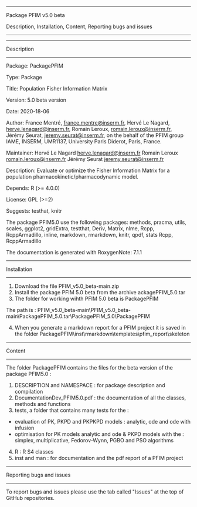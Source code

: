 **************************************************************
Package PFIM v5.0 beta

Description, Installation, Content, Reporting bugs and issues
**************************************************************

*********************************************************
Description 
*********************************************************

Package: PackagePFIM 

Type: Package

Title: Population Fisher Information Matrix

Version: 5.0 beta version

Date: 2020-18-06

Author: 
    France Mentré, <france.mentre@inserm.fr>,
    Hervé Le Nagard, <herve.lenagard@inserm.fr>,
    Romain Leroux, <romain.leroux@inserm.fr>,
    Jérémy Seurat, <jeremy.seurat@inserm.fr>,
    on the behalf of the PFIM group 
    IAME, INSERM, UMR1137, University Paris Diderot, Paris, France.

Maintainer: 
    Hervé Le Nagard <herve.lenagard@inserm.fr>
    Romain Leroux <romain.leroux@inserm.fr>
    Jérémy Seurat <jeremy.seurat@inserm.fr>

Description: Evaluate or optimize the Fisher Information Matrix 
             for a population pharmacokinetic/pharmacodynamic model.
             
Depends: 
    R (>= 4.0.0)

License: GPL (>=2)

Suggests: testhat, knitr

The package PFIM5.0 use the following packages:
    methods,
    pracma,
    utils,
    scales,
    ggplot2,
    gridExtra,
    testthat,
    Deriv,
    Matrix,
    nlme,
    Rcpp,
    RcppArmadillo,
    inline,
    markdown,
    rmarkdown,
    knitr,
    qpdf,
    stats
    Rcpp,
    RcppArmadillo
    
The documentation is generated with RoxygenNote: 7.1.1

*********************************************************
Installation 
*********************************************************

1. Download the file  PFIM_v5.0_beta-main.zip
2. Install the package PFIM 5.0 beta from the archive ackagePFIM_5.0.tar
3. The folder for working wihth PFIM 5.0 beta is PackagePFIM 

The path is : PFIM_v5.0_beta-main\PFIM_v5.0_beta-main\PackagePFIM_5.0.tar\PackagePFIM_5.0\PackagePFIM

4. When you generate a markdown report for a PFIM project it is saved in the folder PackagePFIM\inst\rmarkdown\templates\pfim_report\skeleton

*********************************************************
Content 
*********************************************************

The folder PackagePFIM contains the files for the beta version of the package PFIM5.0 :

1. DESCRIPTION and NAMESPACE : for package description and compilation
2. DocumentationDev_PFIM5.0.pdf : the documentation of all the classes, methods and functions
3. tests, a folder that contains many tests for the :
- evaluation of PK, PKPD and PKPKPD models : analytic, ode and ode with infusion
- optimisation for PK models analytic and ode & PKPD models with the : simplex, multiplicative, Fedorov-Wynn, PGBO and PSO algorithms 
4. R : R S4 classes 
5. inst and man : for documentation and the pdf report of a PFIM project

*********************************************************
Reporting bugs and issues
*********************************************************

To report bugs and issues please use the tab called "Issues" at the top of GitHub repositories.
 
 
 
